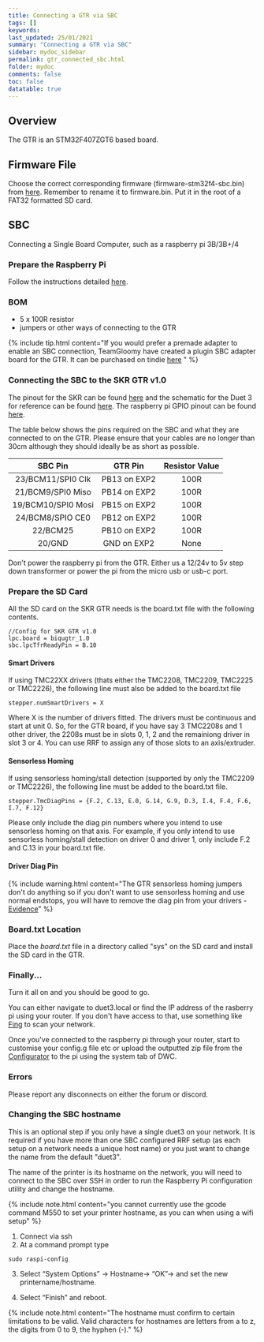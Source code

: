 ```yaml
---
title: Connecting a GTR via SBC
tags: []
keywords: 
last_updated: 25/01/2021
summary: "Connecting a GTR via SBC"
sidebar: mydoc_sidebar
permalink: gtr_connected_sbc.html
folder: mydoc
comments: false
toc: false
datatable: true
---
```


## Overview

The GTR is an STM32F407ZGT6 based board.

## Firmware File

Choose the correct corresponding firmware (firmware-stm32f4-sbc.bin) from [here](https://github.com/gloomyandy/RepRapFirmware/releases). Remember to rename it to firmware.bin. Put it in the root of a FAT32 formatted SD card.   

## SBC

Connecting a Single Board Computer, such as a raspberry pi 3B/3B+/4

### Prepare the Raspberry Pi

Follow the instructions detailed [here](stm32_sbc.html).

### BOM

* 5 x 100R resistor
* jumpers or other ways of connecting to the GTR

{% include tip.html content="If you would prefer a premade adapter to enable an SBC connection, TeamGloomy have created a plugin SBC adapter board for the GTR. It can be purchased on tindie [here](https://www.tindie.com/products/pcr/reprapfirmware-raspberry-pi-to-skr-1314progtr/) " %}

### Connecting the SBC to the SKR GTR v1.0

The pinout for the SKR can be found [here](https://github.com/bigtreetech/BIGTREETECH-GTR-V1.0/blob/master/BTT%20GTR%20V1.0/manual/GTR%20V1.0%20PIn.PDF) and the schematic for the Duet 3 for reference can be found [here](https://github.com/Duet3D/Duet3-Mainboard-6HC/blob/master/Duet3_Mainboard_v1.0/Duet3_MB_schematic_v1.0.pdf). The raspberry pi GPIO pinout can be found [here](https://www.google.com/search?q=raspberry+pi+gpio+pinout&rlz=1C1CHBD_en-GBGB889GB889&sxsrf=ALeKk01CVlA8N_CGAQqQGp-7_N3pXiV0LA:1586203613303&source=lnms&tbm=isch&sa=X&ved=2ahUKEwid56X3zNToAhXSURUIHX3IAnkQ_AUoAXoECA0QAw&biw=1920&bih=937). 

The table below shows the pins required on the SBC and what they are connected to on the GTR. Please ensure that your cables are no longer than 30cm although they should ideally be as short as possible.  

<div class="datatable-begin"></div>

| SBC Pin       | GTR Pin       | Resistor Value  |
| :-------------: |:-------------:| :---------------:|
| 23/BCM11/SPI0 Clk           | PB13 on EXP2          | 100R            |
| 21/BCM9/SPI0 Miso    | PB14 on EXP2          | 100R           |
| 19/BCM10/SPI0 Mosi   | PB15 on EXP2          | 100R             |
| 24/BCM8/SPIO CE0   | PB12 on EXP2          | 100R             |
| 22/BCM25  | PB10 on EXP2          | 100R             |
| 20/GND   | GND on EXP2          | None             |

<div class="datatable-end"></div>

Don't power the raspberry pi from the GTR. Either us a 12/24v to 5v step down transformer or power the pi from the micro usb or usb-c port.

### Prepare the SD Card

All the SD card on the SKR GTR needs is the board.txt file with the following contents.

```
//Config for SKR GTR v1.0
lpc.board = biqugtr_1.0
sbc.lpcTfrReadyPin = B.10
```

#### Smart Drivers

If using TMC22XX drivers (thats either the TMC2208, TMC2209, TMC2225 or TMC2226), the following line must also be added to the board.txt file
```
stepper.numSmartDrivers = X
```
Where X is the number of drivers fitted. The drivers must be continuous and start at unit 0. So, for the GTR board, if you have say 3 TMC2208s and 1 other driver, the 2208s must be in slots 0, 1, 2 and the remainiong driver in slot 3 or 4. You can use RRF to assign any of those slots to an axis/extruder.

#### Sensorless Homing

If using sensorless homing/stall detection (supported by only the TMC2209 or TMC2226), the following line must be added to the board.txt file.
```
stepper.TmcDiagPins = {F.2, C.13, E.0, G.14, G.9, D.3, I.4, F.4, F.6, I.7, F.12}
```
Please only include the diag pin numbers where you intend to use sensorless homing on that axis. For example, if you only intend to use sensorless homing/stall detection on driver 0 and driver 1, only include F.2 and C.13 in your board.txt file.

#### Driver Diag Pin

{% include warning.html content="The GTR sensorless homing jumpers don't do anything so if you don't want to use sensorless homing and use normal endstops, you will have to remove the diag pin from your drivers - [Evidence](https://github.com/bigtreetech/BIGTREETECH-GTR-V1.0/issues/12)" %}

### Board.txt Location

Place the *board.txt* file in a directory called "sys" on the SD card and install the SD card in the GTR.   

### Finally...

Turn it all on and you should be good to go.

You can either navigate to duet3.local or find the IP address of the rasberry pi using your router. If you don't have access to that, use something like [Fing](https://www.fing.com/products/fing-desktop) to scan your network.

Once you've connected to the raspberry pi through your router, start to customise your config.g file etc or upload the outputted zip file from the [Configurator](https://teamgloomy.github.io/LPCConfigurator) to the pi using the system tab of DWC.

### Errors

Please report any  disconnects on either the forum or discord.

### Changing the SBC hostname

This is an optional step if you only have a single duet3 on your network. It is required if you have more than one SBC configured RRF setup (as each setup on a network needs a unique host name) or you just want to change the name from the default "duet3".

The name of the printer is its hostname on the network, you will need to connect to the SBC over SSH in order to run the Raspberry Pi configuration utility and change the hostname.

{% include note.html content="you cannot currently use the gcode command M550 to set your printer hostname, as you can when using a wifi setup" %}

1. Connect via ssh
2. At a command prompt type
```
sudo raspi-config
```
3. Select “System Options” -> Hostname-> “OK”-> and set the new printername/hostname.

4. Select “Finish” and reboot.

{% include note.html content="The hostname must confirm to certain limitations to be valid. Valid characters for hostnames are letters from a to z, the digits from 0 to 9, the hyphen (-)." %}